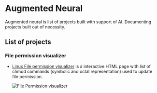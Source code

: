 # Augmented Neural
Augmented neural is list of projects built with support of AI. Documenting projects built out of necessity.

## List of projects
### File permission visualizer 
- [Linux File permission visualizer](https://github.com/fabiandariusz/augmented-neural/tree/main/Linux-File-Permission) is a interactive HTML page with list of chmod commands (symbolic and octal representation) used to update file permission.

  ![File Permission visualizer](./Linux-File-Permission/file_permission1.gif)

